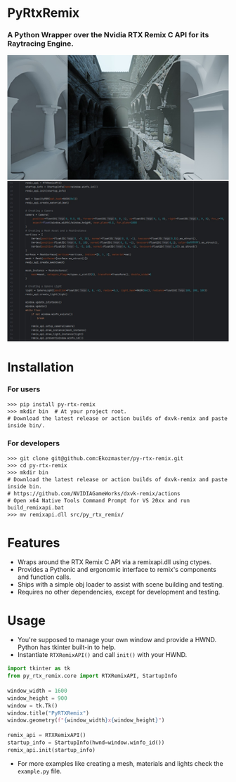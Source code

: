 # PyRtxRemix
### A Python Wrapper over the Nvidia RTX Remix C API for its Raytracing Engine.
![](docs/images/main_page.jpg)
![](docs/images/code_sample.jpg)

# Installation
### For users
```commandline
>>> pip install py-rtx-remix
>>> mkdir bin  # At your project root.
# Download the latest release or action builds of dxvk-remix and paste inside bin/.
```

### For developers
```commandline
>>> git clone git@github.com:Ekozmaster/py-rtx-remix.git
>>> cd py-rtx-remix
>>> mkdir bin
# Download the latest release or action builds of dxvk-remix and paste inside bin.
# https://github.com/NVIDIAGameWorks/dxvk-remix/actions
# Open x64 Native Tools Command Prompt for VS 20xx and run build_remixapi.bat
>>> mv remixapi.dll src/py_rtx_remix/
```

# Features
- Wraps around the RTX Remix C API via a remixapi.dll using ctypes.
- Provides a Pythonic and ergonomic interface to remix's components and function calls.
- Ships with a simple obj loader to assist with scene building and testing.
- Requires no other dependencies, except for development and testing.

# Usage
- You're supposed to manage your own window and provide a HWND. Python has tkinter built-in to help.
- Instantiate `RTXRemixAPI()` and call `init()` with your HWND.
```python
import tkinter as tk
from py_rtx_remix.core import RTXRemixAPI, StartupInfo

window_width = 1600
window_height = 900
window = tk.Tk()
window.title("PyRTXRemix")
window.geometry(f"{window_width}x{window_height}")

remix_api = RTXRemixAPI()
startup_info = StartupInfo(hwnd=window.winfo_id())
remix_api.init(startup_info)
```
- For more examples like creating a mesh, materials and lights check the `example.py` file.
